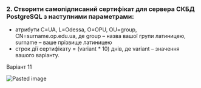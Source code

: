 ### 2. Створити самопідписаний сертифікат для сервера СКБД PostgreSQL з наступними параметрами:
+ атрибути C=UA, L=Odessa, O=OPU, OU=group, CN=surname.op.edu.ua, де group – назва вашої групи латиницею, surname – ваше прізвище латиницею
+ строк дії сертифікату = (variant * 10) днів, де variant – значення вашого варіанту.

Варіант 11

![Pasted image](https://github.com/oleksandrblazhko/ai-191-troiak/assets/95746995/62cbbc7e-3f33-4840-85db-2b2ab11f4471)

